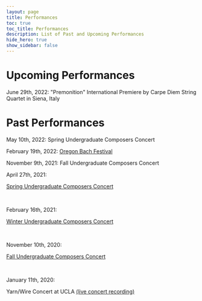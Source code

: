 ```yaml
---
layout: page
title: Performances
toc: true
toc_title: Performances
description: List of Past and Upcoming Performances
hide_hero: true
show_sidebar: false
---
```

<style>
    section {
  background-image: url("/alexbarsom1/wavegrid.png");
}
</style>

# Upcoming Performances

June 29th, 2022: "Premonition" International Premiere by Carpe Diem String Quartet in Siena, Italy 

# Past Performances

May 10th, 2022: Spring Undergraduate Composers Concert

February 19th, 2022: [Oregon Bach Festival](https://www.youtube.com/watch?v=zBzgwVDRXVw)

November 9th, 2021: Fall Undergraduate Composers Concert

April 27th, 2021: 

[Spring Undergraduate Composers Concert](https://youtu.be/HxQmRriDmFA)

<br>

February 16th, 2021:

[Winter Undergraduate Composers Concert](https://youtu.be/X9UejMPAMDY)

<br>

November 10th, 2020: 

[Fall Undergraduate Composers Concert](https://youtu.be/4lkH2O6q0rI)

<br>

January 11th, 2020:

Yarn/Wire Concert at UCLA [(live concert recording)](https://soundcloud.com/user-52978723/when-the-time-is-right-for-two-pianists-and-two-percussionists-yarnwire-ensemble-2020)